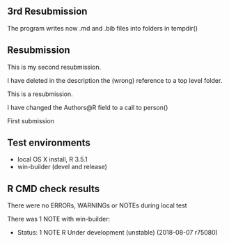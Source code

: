 ## 3rd Resubmission

The program writes now .md and .bib files into folders in tempdir()

## Resubmission
This is my second resubmission.

I have deleted in the description the (wrong) reference to a top level folder.

This is a resubmission. 

I have changed the Authors@R field to a call to person()


First submission

## Test environments
* local OS X install, R 3.5.1
* win-builder (devel and release)

## R CMD check results
There were no ERRORs, WARNINGs or NOTEs during local test

There was 1 NOTE with win-builder:

* Status: 1 NOTE
  R Under development (unstable) (2018-08-07 r75080)

